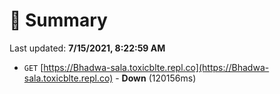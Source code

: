 # 📖 Summary
Last updated: **7/15/2021, 8:22:59 AM**

- `GET` [https://Bhadwa-sala.toxicblte.repl.co](https://Bhadwa-sala.toxicblte.repl.co) - **Down** (120156ms)
